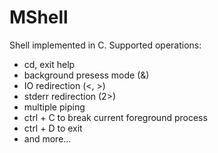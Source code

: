 # MShell

Shell implemented in C. 
Supported operations:
* cd, exit help
* background presess mode (&)
* IO redirection (<, >)
* stderr redirection (2>)
* multiple piping
* ctrl + C to break current foreground process
* ctrl + D to exit
* and more...
